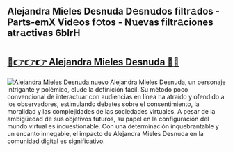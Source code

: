 ## Alejandra Mieles Desnuda D𝚎sn𝚞dos filtr𝚊dos - Parts-emX Vid𝚎os f𝚘tos - N𝚞evas filtr𝚊ciones atr𝚊ctivas 6bIrH

# <h2><a href="http://mb4dtrg.tromn.icu/?c=Alejandra+Mieles+Desnuda">🔗👉👉👉 Alejandra Mieles Desnuda 🔗🔗</a></h2>

[![Alejandra Mieles Desnuda nuevo](https://i.imgur.com/pEAQMta.gif)](http://mb4dtrg.tromn.icu/?c=Alejandra+Mieles+Desnuda)
Alejandra Mieles Desnuda, un personaje intrigante y polémico, elude la definición fácil. Su método poco convencional de interactuar con audiencias en línea ha atraído y ofendido a los observadores, estimulando debates sobre el consentimiento, la moralidad y las complejidades de las sociedades virtuales. A pesar de la ambigüedad de sus objetivos futuros, su papel en la configuración del mundo virtual es incuestionable. Con una determinación inquebrantable y un encanto innegable, el impacto de Alejandra Mieles Desnuda en la comunidad digital es significativo.

